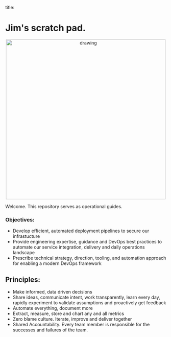 title:

# Jim's scratch pad.

<center><img src="https://media.github.ibm.com/user/15724/files/f5f1ec80-dde6-11e9-80b8-25845518a517" alt="drawing" width="500"/></img></center>

Welcome. This repository serves as operational guides.

 

### Objectives:

- Develop efficient, automated deployment pipelines to secure our infrastucture
- Provide engineering expertise, guidance and DevOps best practices to automate our service integration, delivery and daily operations landscape
- Prescribe technical strategy, direction, tooling, and automation approach for enabling a modern DevOps framework

## Principles:

- Make informed, data driven decisions
- Share ideas, communicate intent, work transparently, learn every day, rapidly experiment to validate assumptions and proactively get feedback
- Automate everything, document more
- Extract, measure, store and chart any and all metrics
- Zero blame culture. Iterate, improve and deliver together
- Shared Accountability. Every team member is responsible for the successes and failures of the team.

 